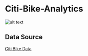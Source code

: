 # Citi-Bike-Analytics

![alt text](https://d21xlh2maitm24.cloudfront.net/nyc/Annual-Membership-Image.png?mtime=20170331121650)

## Data Source

[Citi Bike Data](https://www.citibikenyc.com/system-data)

